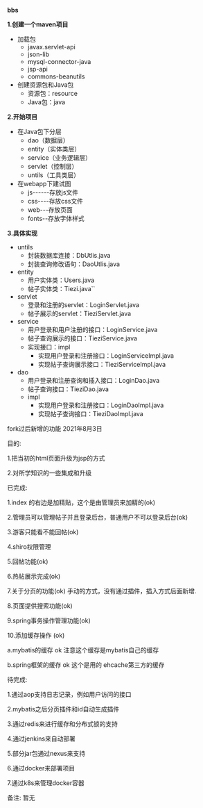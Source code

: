 **bbs**

**1.创建一个maven项目**
* 加载包
  * javax.servlet-api
  * json-lib
  * mysql-connector-java
  * jsp-api
  * commons-beanutils
* 创建资源包和Java包
  * 资源包：resource
  * Java包：java

**2.开始项目**
* 在Java包下分层
  * dao（数据层）
  * entity（实体类层）
  * service（业务逻辑层）
  * servlet（控制层）
  * untils（工具类层）
* 在webapp下建试图
  * js------存放js文件
  * css----存放css文件
  * web---存放页面
  * fonts--存放字体样式
  
**3.具体实现**
* untils
  * 封装数据库连接：DbUtlis.java
  * 封装查询修改语句：DaoUtlis.java
* entity
  * 用户实体类：Users.java
  * 帖子实体类：Tiezi.java``
* servlet
  * 登录和注册的servlet：LoginServlet.java
  * 帖子展示的servlet：TieziServlet.java
* service
  * 用户登录和用户注册的接口：LoginService.java
  * 帖子查询展示的接口：TieziService.java
  * 实现接口：impl
    * 实现用户登录和注册接口：LoginServiceImpl.java
    * 实现帖子查询展示接口：TieziServiceImpl.java
* dao
  * 用户登录和注册查询和插入接口：LoginDao.java
  * 帖子查询接口：TieziDao.java
  * impl
    * 实现用户登录和注册接口：LoginDaoImpl.java
    * 实现帖子查询接口：TieziDaoImpl.java
  
 fork过后新增的功能 2021年8月3日 

目的:

1.把当初的html页面升级为jsp的方式

2.对所学知识的一些集成和升级


已完成:

1.index 的右边是加精贴，这个是由管理员来加精的(ok)

2.管理员可以管理帖子并且登录后台，普通用户不可以登录后台(ok)

3.游客只能看不能回帖(ok)

4.shiro权限管理

5.回帖功能(ok)

6.热帖展示完成(ok)

7.关于分页的功能(ok) 手动的方式，没有通过插件，插入方式后面新增.

8.页面提供搜索功能(ok)

9.spring事务操作管理功能(ok)

10.添加缓存操作 (ok)

a.mybatis的缓存  ok 注意这个缓存是mybatis自己的缓存

b.spring框架的缓存 ok 这个是用的 ehcache第三方的缓存


待完成:

1.通过aop支持日志记录，例如用户访问的接口

2.mybatis之后分页插件和id自动生成插件

3.通过redis来进行缓存和分布式锁的支持

4.通过jenkins来自动部署

5.部分jar包通过nexus来支持

6.通过docker来部署项目

7.通过k8s来管理docker容器


备注: 暂无

